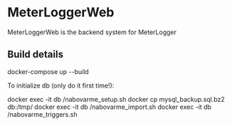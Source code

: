 # MeterLoggerWeb

MeterLoggerWeb is the backend system for MeterLogger

## Build details

docker-compose up --build

To initialize db (only do it first time!):

docker exec -it db /nabovarme_setup.sh
docker cp mysql_backup.sql.bz2 db:/tmp/
docker exec -it db /nabovarme_import.sh
docker exec -it db /nabovarme_triggers.sh
